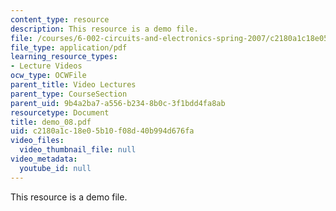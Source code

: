 ```yaml
---
content_type: resource
description: This resource is a demo file.
file: /courses/6-002-circuits-and-electronics-spring-2007/c2180a1c18e05b10f08d40b994d676fa_demo_08.pdf
file_type: application/pdf
learning_resource_types:
- Lecture Videos
ocw_type: OCWFile
parent_title: Video Lectures
parent_type: CourseSection
parent_uid: 9b4a2ba7-a556-b234-8b0c-3f1bdd4fa8ab
resourcetype: Document
title: demo_08.pdf
uid: c2180a1c-18e0-5b10-f08d-40b994d676fa
video_files:
  video_thumbnail_file: null
video_metadata:
  youtube_id: null
---
```

This resource is a demo file.

